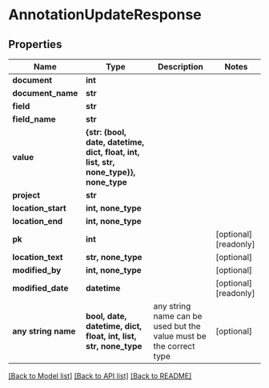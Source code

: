 # AnnotationUpdateResponse


## Properties
Name | Type | Description | Notes
------------ | ------------- | ------------- | -------------
**document** | **int** |  | 
**document_name** | **str** |  | 
**field** | **str** |  | 
**field_name** | **str** |  | 
**value** | **{str: (bool, date, datetime, dict, float, int, list, str, none_type)}, none_type** |  | 
**project** | **str** |  | 
**location_start** | **int, none_type** |  | 
**location_end** | **int, none_type** |  | 
**pk** | **int** |  | [optional] [readonly] 
**location_text** | **str, none_type** |  | [optional] 
**modified_by** | **int, none_type** |  | [optional] 
**modified_date** | **datetime** |  | [optional] [readonly] 
**any string name** | **bool, date, datetime, dict, float, int, list, str, none_type** | any string name can be used but the value must be the correct type | [optional]

[[Back to Model list]](../README.md#documentation-for-models) [[Back to API list]](../README.md#documentation-for-api-endpoints) [[Back to README]](../README.md)


